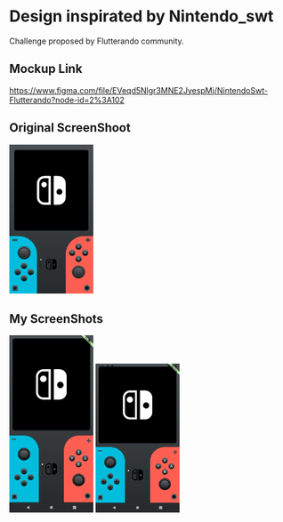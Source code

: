 # Design inspirated by Nintendo_swt

Challenge proposed by Flutterando community.

## Mockup Link
https://www.figma.com/file/EVeqd5Nlgr3MNE2JyespMj/NintendoSwt-Flutterando?node-id=2%3A102

## Original ScreenShoot
<img src="screenshots/mockup.png" style="width:30%">

## My ScreenShots
<img src="screenshots/Screenshot_1.png" style="width:30%">
<img src="screenshots/Screenshot_2.png" style="width:30%">
